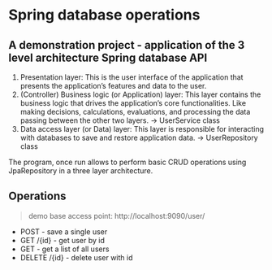 # Spring database operations
## A demonstration project - application of the 3 level architecture Spring database API

1. Presentation layer: This is the user interface of the application that presents the application’s features and data to the user.
2. (Controller) Business logic (or Application) layer: This layer contains the business logic that drives the application’s core functionalities. Like making decisions, calculations, evaluations, and processing the data passing between the other two layers. → UserService class
3. Data access layer (or Data) layer: This layer is responsible for interacting with databases to save and restore application data.  → UserRepository class

The program, once run allows to perform basic CRUD operations using JpaRepository in a three layer architecture.

## Operations

> demo base access point: http://localhost:9090/user/

- POST              - save a single user 
- GET /{id}         - get user by id
- GET               - get a list of all users
- DELETE /{id}      - delete user with id
